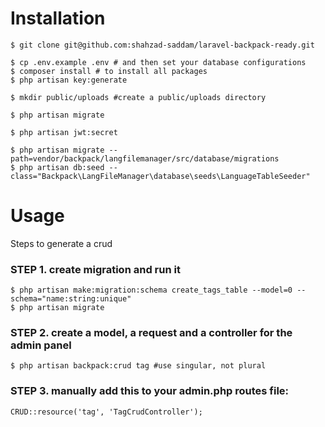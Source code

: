 # Installation

```
$ git clone git@github.com:shahzad-saddam/laravel-backpack-ready.git

$ cp .env.example .env # and then set your database configurations
$ composer install # to install all packages
$ php artisan key:generate

$ mkdir public/uploads #create a public/uploads directory

$ php artisan migrate

$ php artisan jwt:secret

$ php artisan migrate --path=vendor/backpack/langfilemanager/src/database/migrations
$ php artisan db:seed --class="Backpack\LangFileManager\database\seeds\LanguageTableSeeder"
```



# Usage

Steps to generate a crud 
### STEP 1. create migration and run it
```
$ php artisan make:migration:schema create_tags_table --model=0 --schema="name:string:unique"
$ php artisan migrate
```

### STEP 2. create a model, a request and a controller for the admin panel
```
$ php artisan backpack:crud tag #use singular, not plural
```

### STEP 3. manually add this to your admin.php routes file:
```
CRUD::resource('tag', 'TagCrudController'); 
```

